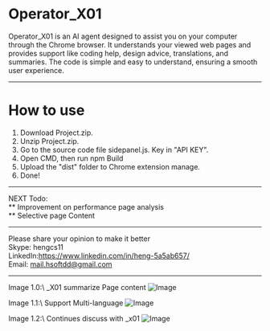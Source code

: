 # Operator_X01
Operator_X01 is an AI agent designed to assist you on your computer through the Chrome browser. It understands your viewed web pages and provides support like coding help, design advice, translations, and summaries. The code is simple and easy to understand, ensuring a smooth user experience.

------------------------------------------------------------------------------------------------------------------------------------------------
# How to use
1. Download Project.zip.
2. Unzip Project.zip.
3. Go to the source code file sidepanel.js. Key in "API KEY".
4. Open CMD, then run npm Build
5. Upload the "dist" folder to Chrome extension manage.
6. Done!

------------------------------------------------------------------------------------------------------------------------------------------------
NEXT Todo:\
** Improvement on performance page analysis\
** Selective page Content

---------------------------------------------------------------------------------------------------------------------------------------------------
Please share your opinion to make it better\
Skype: hengcs11\
LinkedIn:https://www.linkedin.com/in/heng-5a5ab657/ \
Email: mail.hsoftdd@gmail.com

-------------------------------------------------------------------------------------------------------------------------------------------------
Image 1.0:\ _X01 summarize Page content
![Image](https://github.com/user-attachments/assets/3d617980-676a-41b3-8488-9e639b338768)



Image 1.1:\ Support Multi-language
![Image](https://github.com/user-attachments/assets/17e4727e-945c-48ff-bb21-1ff040bcec14)



Image 1.2:\ Continues discuss with _x01 
![Image](https://github.com/user-attachments/assets/f7bbae24-9d73-4c70-aa45-4fc2a58bcd98)

